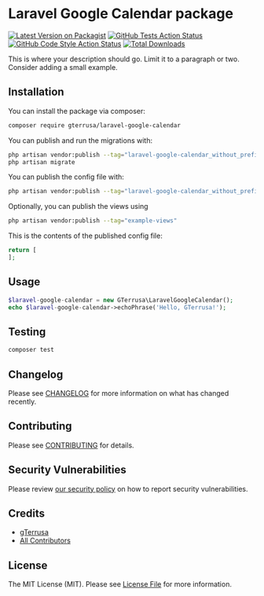 # Laravel Google Calendar package

[![Latest Version on Packagist](https://img.shields.io/packagist/v/gterrusa/laravel-google-calendar.svg?style=flat-square)](https://packagist.org/packages/gterrusa/laravel-google-calendar)
[![GitHub Tests Action Status](https://img.shields.io/github/workflow/status/gterrusa/laravel-google-calendar/run-tests?label=tests)](https://github.com/gterrusa/laravel-google-calendar/actions?query=workflow%3Arun-tests+branch%3Amain)
[![GitHub Code Style Action Status](https://img.shields.io/github/workflow/status/gterrusa/laravel-google-calendar/Check%20&%20fix%20styling?label=code%20style)](https://github.com/gterrusa/laravel-google-calendar/actions?query=workflow%3A"Check+%26+fix+styling"+branch%3Amain)
[![Total Downloads](https://img.shields.io/packagist/dt/gterrusa/laravel-google-calendar.svg?style=flat-square)](https://packagist.org/packages/gterrusa/laravel-google-calendar)

This is where your description should go. Limit it to a paragraph or two. Consider adding a small example.

## Installation

You can install the package via composer:

```bash
composer require gterrusa/laravel-google-calendar
```

You can publish and run the migrations with:

```bash
php artisan vendor:publish --tag="laravel-google-calendar_without_prefix-migrations"
php artisan migrate
```

You can publish the config file with:
```bash
php artisan vendor:publish --tag="laravel-google-calendar_without_prefix-config"
```

Optionally, you can publish the views using

```bash
php artisan vendor:publish --tag="example-views"
```

This is the contents of the published config file:

```php
return [
];
```

## Usage

```php
$laravel-google-calendar = new GTerrusa\LaravelGoogleCalendar();
echo $laravel-google-calendar->echoPhrase('Hello, GTerrusa!');
```

## Testing

```bash
composer test
```

## Changelog

Please see [CHANGELOG](CHANGELOG.md) for more information on what has changed recently.

## Contributing

Please see [CONTRIBUTING](.github/CONTRIBUTING.md) for details.

## Security Vulnerabilities

Please review [our security policy](../../security/policy) on how to report security vulnerabilities.

## Credits

- [gTerrusa](https://github.com/gTerrusa)
- [All Contributors](../../contributors)

## License

The MIT License (MIT). Please see [License File](LICENSE.md) for more information.

